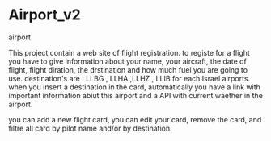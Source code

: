 # Airport_v2
airport 

This project contain a web site of flight registration. 
to registe for a flight you have to give information about your name, your aircraft, the date of flight, flight diration, the drstination and how much fuel you are going to use.
destination's are : LLBG , LLHA ,LLHZ , LLIB for each Israel airports.
when you insert a destination in the card, automatically you have a link with important information abiut this airport and a API with current waether in the airport.

you can add a new flight card, you can edit your card, remove the card, and filtre all card by pilot name  and/or by destination.


